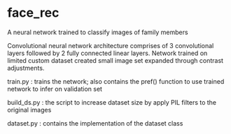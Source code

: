 # face_rec
A neural network trained to classify images of family members

Convolutional neural network architecture comprises of 3 convolutional layers followed by 2 fully connected linear layers. 
Network trained on limited custom dataset created small image set expanded through contrast adjustments. 

train.py : trains the network; also contains the pref() function to use trained network to infer on validation set

build_ds.py : the script to increase dataset size by apply PIL filters to the original images

dataset.py : contains the implementation of the dataset class
